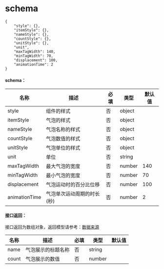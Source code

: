 # schema
```
{
    "style": {},
    "itemStyle": {},
    "nameStyle": {},
    "countStyle": {},
    "unitStyle": {},
    "unit",
    "maxTagWidth": 140,
    "minTagWidth": 70,
    "displacement": 100,
    "animationTime": 2
}
```

#### schema：
| 名称 | 描述 | 必填 | 类型 | 默认值 |
|--|--|--|--|--|
| style | 组件的样式 | 否 | object |  |
| itemStyle | 气泡的样式 | 否 | object |  |
| nameStyle | 气泡名称的样式 | 否 | object |  |
| countStyle | 气泡数值的样式 | 否 | object |  |
| unitStyle | 气泡单位的样式 | 否 | object |  |
| unit | 单位 | 否 | string |  |
| maxTagWidth | 最大气泡的宽度 | 否 | number | 140 |
| minTagWidth | 最小气泡的宽度 | 否 | number | 70 |
| displacement | 气泡运动时的百分比位移 | 否 | number | 100 |
| animationTime | 气泡单次运动周期的时长(秒) | 否 | number | 2 |

#### 接口返回：
接口返回为数组对象，返回模型请参考：[数据来源](/数据来源.md)

| 名称 | 描述 | 必填 | 类型 | 默认值 |
|--|--|--|--|--|
| name | 气泡展示的标题名称 | 否 | string |  |
| count | 气泡展示的数值 | 否 | number |  |